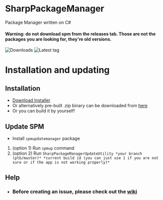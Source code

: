 # SharpPackageManager
Package Manager written on C#
#### Warning: do not download spm from the releases tab. Those are not the packages you are looking for, they're old versions.


![Downloads](https://img.shields.io/github/downloads/bultek/SharpPackageManager/total?style=for-the-badge) ![Latest tag](https://img.shields.io/github/v/tag/bultek/SharpPackageManager?style=for-the-badge)

# Installation and updating
## Installation
  * [Download Installer](http://repo.bultek.com.ua/SPM-BINARY/SPMinstaller.zip) 
  * Or alternatively pre-built .zip binary can be downloaded from [here](https://github.com/Bultek/SharpPackageManager/releases)
  * Or you can build it by yourself!
## Update SPM
  * Install ```spmupdatemanager``` package
  1. (option 1) Run ```spmup``` command
  2. (option 2) Run ```SharpPackageManagerUpdateUtility *your branch (ptb/master)* *current build id (you can just use 1 if you are not sure or if the app is not working properly)*```

## Help
  * ### Before creating an issue, please check out the [wiki](https://github.com/Bultek/SharpPackageManager/wiki)